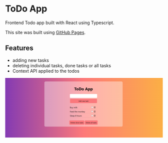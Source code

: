 # ToDo App

Frontend Todo app built with React using Typescript.

This site was built using [GitHub Pages](https://vendee29.github.io/todo-app/).

## Features
+ adding new tasks
+ deleting individual tasks, done tasks or all tasks
+ Context API applied to the todos

<img src="https://github.com/vendee29/todo-app/blob/master/public/assets/screenshot-todo-app.png" width="600"/>
